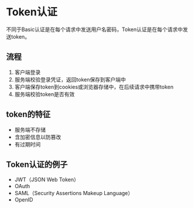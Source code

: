 # Token认证
不同于Basic认证是在每个请求中发送用户名密码，Token认证是在每个请求中发送token。

## 流程

1. 客户端登录
2. 服务端校验登录凭证，返回token保存到客户端中
3. 客户端保存token到cookies或浏览器存储中，在后续请求中携带token
4. 服务端校验token是否有效

## token的特征

- 服务端不存储
- 含加密信息以防篡改
- 有过期时间

## Token认证的例子

- JWT（JSON Web Token）
- OAuth
- SAML（Security Assertions Makeup Language）
- OpenID